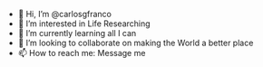 - 👋 Hi, I’m @carlosgfranco
- 👀 I’m interested in Life Researching
- 🌱 I’m currently learning all I can
- 💞️ I’m looking to collaborate on making the World a better place
- 📫 How to reach me: Message me

<!---
carlosgfranco/carlosgfranco is a ✨ special ✨ repository because its `README.md` (this file) appears on your GitHub profile.
You can click the Preview link to take a look at your changes.
--->
